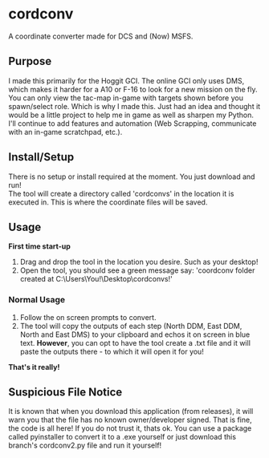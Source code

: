 # cordconv
A coordinate converter made for DCS and (Now) MSFS.

## Purpose
I made this primarily for the Hoggit GCI. The online GCI only uses DMS, which makes it harder for a A10 or F-16 to look for a new mission on the fly. You can only view the tac-map in-game with targets shown before you spawn/select role. Which is why I made this. Just had an idea and thought it would be a little project to help me in game as well as sharpen my Python. I'll continue to add features and automation (Web Scrapping, communicate with an in-game scratchpad, etc.).

## Install/Setup
There is no setup or install required at the moment. You just download and run!  
The tool will create a directory called 'cordconvs' in the location it is executed in. This is where the coordinate files will be saved.

## Usage
**First time start-up**  
1. Drag and drop the tool in the location you desire. Such as your desktop!  
2. Open the tool, you should see a green message say: 'coordconv folder created at C:\Users\You!\Desktop\cordconvs!'  
### Normal Usage  
1. Follow the on screen prompts to convert.  
2. The tool will copy the outputs of each step (North DDM, East DDM, North and East DMS) to your clipboard and echos it on screen in blue text. **However**, you can opt to have the tool create a .txt file and it will paste the outputs there - to which it will open it for you!  
  
**That's it really!**

## Suspicious File Notice
It is known that when you download this application (from releases), it will warn you that the file has no known owner/developer signed. That is fine, the code is all here! If you do not trust it, thats ok. You can use a package called pyinstaller to convert it to a .exe yourself or just download this branch's cordconv2.py file and run it yourself!

